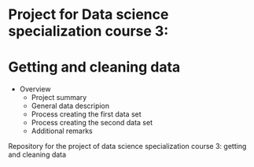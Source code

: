 # Project for Data science specialization course 3:
# Getting and cleaning data

* Overview
  + Project summary
  + General data descripion
  + Process creating the first data set
  + Process creating the second data set
  + Additional remarks


Repository for the project of data science specialization course 3: getting and cleaning data
